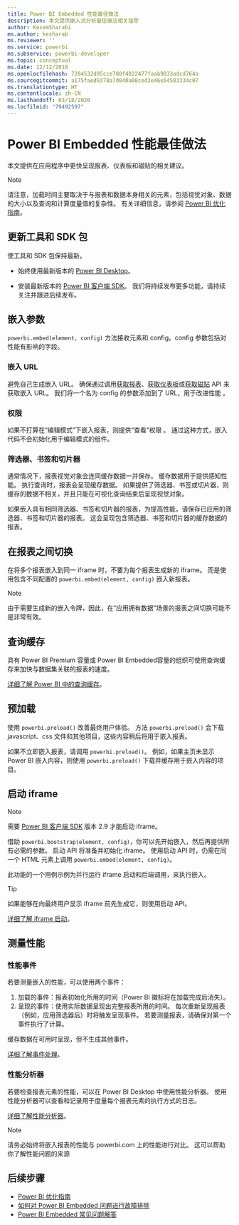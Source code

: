 ```yaml
---
title: Power BI Embedded 性能最佳做法
description: 本文提供嵌入式分析最佳做法相关指导
author: KesemSharabi
ms.author: kesharab
ms.reviewer: ''
ms.service: powerbi
ms.subservice: powerbi-developer
ms.topic: conceptual
ms.date: 12/12/2018
ms.openlocfilehash: 7284532d95cce780f4022477faab9033adcd764a
ms.sourcegitcommit: a175faed9378a7d040a08ced3e46e54503334c07
ms.translationtype: HT
ms.contentlocale: zh-CN
ms.lasthandoff: 03/18/2020
ms.locfileid: "79492597"
---
```

# <a name="power-bi-embedded-performance-best-practices"></a>Power BI Embedded 性能最佳做法

本文提供在应用程序中更快呈现报表、仪表板和磁贴的相关建议。

> [!Note]
> 请注意，加载时间主要取决于与报表和数据本身相关的元素，包括视觉对象、数据的大小以及查询和计算度量值的复杂性。 有关详细信息，请参阅 [Power BI 优化指南](../../guidance/power-bi-optimization.md)。

## <a name="update-tools-and-sdk-packages"></a>更新工具和 SDK 包

使工具和 SDK 包保持最新。

* 始终使用最新版本的 [Power BI Desktop](https://powerbi.microsoft.com/desktop/)。

* 安装最新版本的 [Power BI 客户端 SDK](https://github.com/Microsoft/PowerBI-JavaScript)。 我们将持续发布更多功能，请持续关注并跟进后续发布。

## <a name="embed-parameters"></a>嵌入参数

`powerbi.embed(element, config)` 方法接收元素和 config。config 参数包括对性能有影响的字段。

### <a name="embed-url"></a>嵌入 URL

避免自己生成嵌入 URL。 确保通过调用[获取报表](/rest/api/power-bi/reports/getreportsingroup)、[获取仪表板](/rest/api/power-bi/dashboards/getdashboardsingroup)或[获取磁贴](/rest/api/power-bi/dashboards/gettilesingroup) API 来获取嵌入 URL。 我们将一个名为 config 的参数添加到了 URL，用于改进性能  。

### <a name="permissions"></a>权限

如果不打算在“编辑模式”下嵌入报表，则提供“查看”权限  。 通过这种方式，嵌入代码不会初始化用于编辑模式的组件。

### <a name="filters-bookmarks-and-slicers"></a>筛选器、书签和切片器

通常情况下，报表视觉对象会连同缓存数据一并保存。 缓存数据用于提供感知性能。 执行查询时，报表会呈现缓存数据。 如果提供了筛选器、书签或切片器，则缓存的数据不相关，并且只能在可视化查询结束后呈现视觉对象。

如果嵌入具有相同筛选器、书签和切片器的报表，为提高性能，请保存已应用的筛选器、书签和切片器的报表。 这会呈现包含筛选器、书签和切片器的缓存数据的报表。

## <a name="switching-between-reports"></a>在报表之间切换

在将多个报表嵌入到同一 iframe 时，不要为每个报表生成新的 iframe。 而是使用包含不同配置的 `powerbi.embed(element, config)` 嵌入新报表。

> [!NOTE]
> 由于需要生成新的嵌入令牌，因此，在“应用拥有数据”场景的报表之间切换可能不是非常有效。

## <a name="query-caching"></a>查询缓存

具有 Power BI Premium 容量或 Power BI Embedded容量的组织可使用查询缓存来加快与数据集关联的报表的速度。

[详细了解 Power BI 中的查询缓存](../../power-bi-query-caching.md)。

## <a name="preload"></a>预加载

使用 `powerbi.preload()` 改善最终用户体验。 方法 `powerbi.preload()` 会下载 javascript、css 文件和其他项目，这些内容稍后将用于嵌入报表。

如果不立即嵌入报表，请调用 `powerbi.preload()`。 例如，如果主页未显示 Power BI 嵌入内容，则使用 `powerbi.preload()` 下载并缓存用于嵌入内容的项目。

## <a name="bootstrapping-the-iframe"></a>启动 iframe

> [!NOTE]
> 需要 [Power BI 客户端 SDK](https://github.com/Microsoft/PowerBI-JavaScript) 版本 2.9 才能启动 iframe。

借助 `powerbi.bootstrap(element, config)`，你可以先开始嵌入，然后再提供所有必需的参数。 启动 API 将准备并初始化 iframe。
使用启动 API 时，仍需在同一个 HTML 元素上调用 `powerbi.embed(element, config)`。

此功能的一个用例示例为并行运行 iframe 启动和后端调用，来执行嵌入。
> [!TIP]
> 如果能够在向最终用户显示 iframe 前先生成它，则使用启动 API。

[详细了解 iframe 启动](https://github.com/Microsoft/PowerBI-JavaScript/wiki/Bootstrap-For-Better-Performance)。

## <a name="measure-performance"></a>测量性能

### <a name="performance-events"></a>性能事件

若要测量嵌入的性能，可以使用两个事件：

1. 加载的事件：报表初始化所用的时间（Power BI 徽标将在加载完成后消失）。
2. 呈现的事件：使用实际数据呈现出完整报表所用的时间。 每次重新呈现报表（例如，应用筛选器后）时将触发呈现事件。 若要测量报表，请确保对第一个事件执行了计算。

缓存数据在可用时呈现，但不生成其他事件。

[详细了解事件处理](https://github.com/Microsoft/PowerBI-JavaScript/wiki/Handling-Events)。

### <a name="performance-analyzer"></a>性能分析器

若要检查报表元素的性能，可以在 Power BI Desktop 中使用性能分析器。
使用性能分析器可以查看和记录用于度量每个报表元素的执行方式的日志。

[详细了解性能分析器](../../desktop-performance-analyzer.md)。

> [!NOTE]
> 请务必始终将嵌入报表的性能与 powerbi.com 上的性能进行对比。 这可以帮助你了解性能问题的来源

## <a name="next-steps"></a>后续步骤

* [Power BI 优化指南](../../guidance/power-bi-optimization.md)
* [如何对 Power BI Embedded 问题进行故障排除](embedded-troubleshoot.md)
* [Power BI Embedded 常见问题解答](embedded-faq.md)
